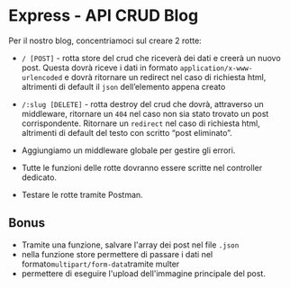 # Express - API CRUD Blog

Per il nostro blog, concentriamoci sul creare 2 rotte:
- `/ [POST]` - rotta store del crud che riceverà dei dati e creerà un nuovo post. Questa dovrà riceve i dati in formato `application/x-www-urlencoded` e dovrà ritornare un redirect nel caso di richiesta html, altrimenti di default il `json` dell’elemento appena creato

- `/:slug [DELETE]` - rotta destroy del crud che dovrà, attraverso un middleware, ritornare un `404` nel caso non sia stato trovato un post corrispondente. Ritornare un `redirect` nel caso di richiesta html, altrimenti di default del testo con scritto “post eliminato”.

- Aggiungiamo un middleware globale per gestire gli errori.
- Tutte le funzioni delle rotte dovranno essere scritte nel controller dedicato.
- Testare le rotte tramite Postman.

## Bonus
- Tramite una funzione, salvare l'array dei post nel file `.json`
- nella funzione store permettere di passare i dati nel formato` multipart/form-data `tramite multer
- permettere di eseguire l'upload dell'immagine principale del post.